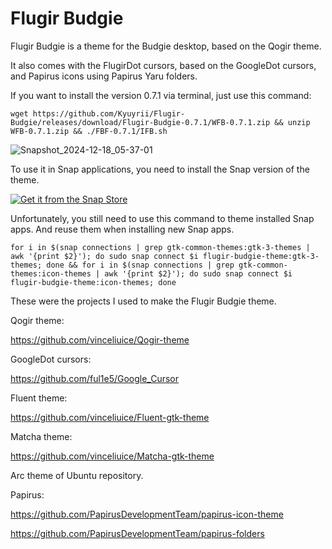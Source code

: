# Flugir Budgie

Flugir Budgie is a theme for the Budgie desktop, based on the Qogir theme.

It also comes with the FlugirDot cursors, based on the GoogleDot cursors, and Papirus icons using Papirus Yaru folders.

If you want to install the version 0.7.1 via terminal, just use this command:

``` wget https://github.com/Kyuyrii/Flugir-Budgie/releases/download/Flugir-Budgie-0.7.1/WFB-0.7.1.zip && unzip WFB-0.7.1.zip && ./FBF-0.7.1/IFB.sh ```

![Snapshot_2024-12-18_05-37-01](https://github.com/user-attachments/assets/b45f5cf0-be63-4afb-8d59-f7eb9be1facf)

To use it in Snap applications, you need to install the Snap version of the theme.

<a href="https://snapcraft.io/flugir-budgie-theme">
  <img alt="Get it from the Snap Store" src="https://snapcraft.io/en/dark/install.svg" />
</a>

Unfortunately, you still need to use this command to theme installed Snap apps.
And reuse them when installing new Snap apps.

``` for i in $(snap connections | grep gtk-common-themes:gtk-3-themes | awk '{print $2}'); do sudo snap connect $i flugir-budgie-theme:gtk-3-themes; done && for i in $(snap connections | grep gtk-common-themes:icon-themes | awk '{print $2}'); do sudo snap connect $i flugir-budgie-theme:icon-themes; done ```

These were the projects I used to make the Flugir Budgie theme.

Qogir theme:

https://github.com/vinceliuice/Qogir-theme

GoogleDot cursors:

https://github.com/ful1e5/Google_Cursor

Fluent theme:

https://github.com/vinceliuice/Fluent-gtk-theme

Matcha theme:

https://github.com/vinceliuice/Matcha-gtk-theme

Arc theme of Ubuntu repository.

Papirus:

https://github.com/PapirusDevelopmentTeam/papirus-icon-theme

https://github.com/PapirusDevelopmentTeam/papirus-folders
